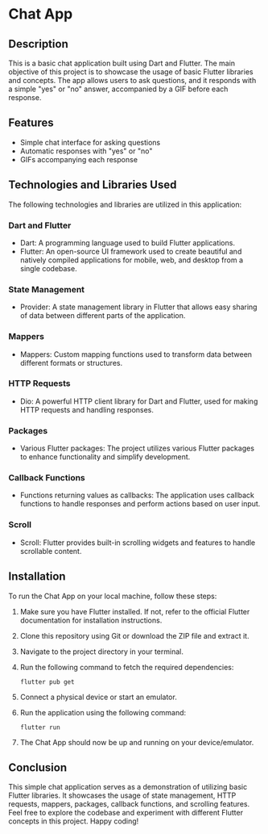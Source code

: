 # Chat App

## Description
This is a basic chat application built using Dart and Flutter. The main objective of this project is to showcase the usage of basic Flutter libraries and concepts. The app allows users to ask questions, and it responds with a simple "yes" or "no" answer, accompanied by a GIF before each response.

## Features
- Simple chat interface for asking questions
- Automatic responses with "yes" or "no"
- GIFs accompanying each response

## Technologies and Libraries Used
The following technologies and libraries are utilized in this application:

### Dart and Flutter
- Dart: A programming language used to build Flutter applications.
- Flutter: An open-source UI framework used to create beautiful and natively compiled applications for mobile, web, and desktop from a single codebase.

### State Management
- Provider: A state management library in Flutter that allows easy sharing of data between different parts of the application.

### Mappers
- Mappers: Custom mapping functions used to transform data between different formats or structures.

### HTTP Requests
- Dio: A powerful HTTP client library for Dart and Flutter, used for making HTTP requests and handling responses.

### Packages
- Various Flutter packages: The project utilizes various Flutter packages to enhance functionality and simplify development.

### Callback Functions
- Functions returning values as callbacks: The application uses callback functions to handle responses and perform actions based on user input.

### Scroll
- Scroll: Flutter provides built-in scrolling widgets and features to handle scrollable content.

## Installation
To run the Chat App on your local machine, follow these steps:

1. Make sure you have Flutter installed. If not, refer to the official Flutter documentation for installation instructions.

2. Clone this repository using Git or download the ZIP file and extract it.

3. Navigate to the project directory in your terminal.

4. Run the following command to fetch the required dependencies:
   ```
   flutter pub get
   ```

5. Connect a physical device or start an emulator.

6. Run the application using the following command:
   ```
   flutter run
   ```

7. The Chat App should now be up and running on your device/emulator.

## Conclusion
This simple chat application serves as a demonstration of utilizing basic Flutter libraries. It showcases the usage of state management, HTTP requests, mappers, packages, callback functions, and scrolling features. Feel free to explore the codebase and experiment with different Flutter concepts in this project. Happy coding!
